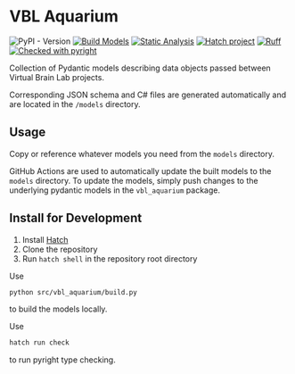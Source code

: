 # VBL Aquarium

![PyPI - Version](https://img.shields.io/pypi/v/vbl-aquarium)
[![Build Models](https://github.com/VirtualBrainLab/vbl-aquarium/actions/workflows/build-models.yml/badge.svg)](https://github.com/VirtualBrainLab/vbl-aquarium/actions/workflows/build-models.yml)
[![Static Analysis](https://github.com/VirtualBrainLab/vbl-aquarium/actions/workflows/static-analysis.yml/badge.svg)](https://github.com/VirtualBrainLab/vbl-aquarium/actions/workflows/static-analysis.yml)
[![Hatch project](https://img.shields.io/badge/%F0%9F%A5%9A-Hatch-4051b5.svg)](https://github.com/pypa/hatch)
[![Ruff](https://img.shields.io/endpoint?url=https://raw.githubusercontent.com/astral-sh/ruff/main/assets/badge/v2.json)](https://github.com/astral-sh/ruff)
[![Checked with pyright](https://microsoft.github.io/pyright/img/pyright_badge.svg)](https://microsoft.github.io/pyright/)

Collection of Pydantic models describing data objects passed between Virtual
Brain Lab projects.

Corresponding JSON schema and C# files are generated automatically and are
located in the `/models` directory.

## Usage

Copy or reference whatever models you need from the `models` directory.

GitHub Actions are used to automatically update the built models to the `models`
directory. To update the models, simply push changes to the underlying pydantic
models in the `vbl_aquarium` package.

## Install for Development

1. Install [Hatch](https://hatch.pypa.io/latest/)
2. Clone the repository
3. Run `hatch shell` in the repository root directory

Use

```bash
python src/vbl_aquarium/build.py
```

to build the models locally.

Use

```bash
hatch run check
```

to run pyright type checking.

